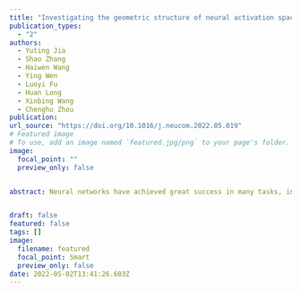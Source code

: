 ```yaml
---
title: "Investigating the geometric structure of neural activation spaces with convex hull approximations"
publication_types:
  - "2"
authors:
  - Yuting Jia
  - Shao Zhang
  - Haiwen Wang
  - Ying Wen
  - Luoyi Fu
  - Huan Long
  - Xinbing Wang
  - Chenghu Zhou
publication: 
url_source: "https://doi.org/10.1016/j.neucom.2022.05.019"
# Featured image
# To use, add an image named `featured.jpg/png` to your page's folder. 
image:
  focal_point: ""
  preview_only: false


abstract: Neural networks have achieved great success in many tasks, including data classification and pattern recognition. However, how neural networks work and what representations they learn are still not fully understood. For any data sample fed into a neural network, we wondered how its corresponding vectors expanded by activated neurons change throughout the layers and why the final output vector could be classified or clustered. To formally answer these questions, we define the data sample outputs of each layer as activation vectors and the space expanded by them as the activation space. Then, we investigate the geometric structure of the high-dimensional activation spaces of neural networks by studying the geometric characters of the massive activation vectors through approximated convex hulls. We find that the different layers of neural networks have different roles, where the former and latter layers can disperse and gather data points, respectively. Moreover, we also propose a novel classification method based on the geometric structures of activation spaces, called nearest convex hull (NCH) classification, for the activation vectors in each layer of a neural network. The empirical results show that the geometric structure can indeed be utilized for classification and often outperforms original neural networks. Finally, we demonstrate that the relationship among the convex hulls of different classes could be a good metric to help us optimize neural networks in terms of over-fitting detection and network structure simplification.


draft: false
featured: false
tags: []
image:
  filename: featured
  focal_point: Smart
  preview_only: false
date: 2022-05-02T13:41:26.603Z
---
```

